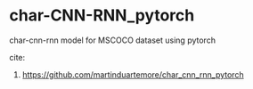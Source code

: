 # char-CNN-RNN_pytorch
char-cnn-rnn model for MSCOCO dataset using pytorch


cite:
1. https://github.com/martinduartemore/char_cnn_rnn_pytorch
